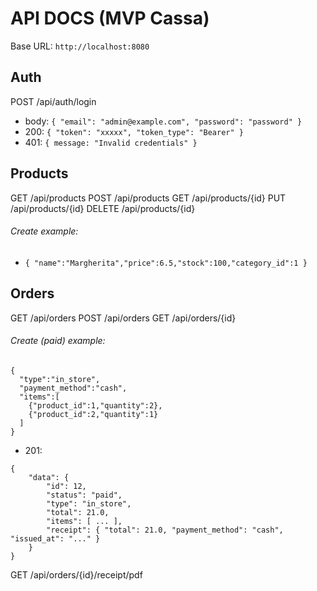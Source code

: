 # API DOCS (MVP Cassa)

Base URL: `http://localhost:8080`

## Auth
POST /api/auth/login
- body: `{ "email": "admin@example.com", "password": "password" }`
- 200:  `{ "token": "xxxxx", "token_type": "Bearer" }`
- 401:  `{ message: "Invalid credentials" }`

## Products
GET    /api/products
POST   /api/products
GET    /api/products/{id}
PUT    /api/products/{id}
DELETE /api/products/{id}

###### Create example:
- `{ "name":"Margherita","price":6.5,"stock":100,"category_id":1 }`

## Orders
GET  /api/orders
POST /api/orders
GET  /api/orders/{id}

###### Create (paid) example:
``` 
{
  "type":"in_store",
  "payment_method":"cash",
  "items":[
    {"product_id":1,"quantity":2},
    {"product_id":2,"quantity":1}
  ]
}
```

- 201: 
``` 
{
    "data": {
        "id": 12,
        "status": "paid",
        "type": "in_store",
        "total": 21.0,
        "items": [ ... ],
        "receipt": { "total": 21.0, "payment_method": "cash", "issued_at": "..." }
    }
}
```




GET  /api/orders/{id}/receipt/pdf